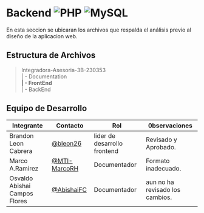 # Backend ![PHP](https://img.shields.io/badge/PHP-777BB4?logo=php&logoColor=white) ![MySQL](https://img.shields.io/badge/MySQL-4479A1?logo=mysql&logoColor=white)


En esta seccion se ubicaran los archivos que respalda el análisis previo al diseño de la aplicacion web.

## Estructura de Archivos

>Integradora-Asesoria-3B-230353 <br>
>| - Documentation <br>
>**| - FrontEnd** <br>
>| - BackEnd <br>

## Equipo de Desarrollo

|Integrante|Contacto|Rol|0bservaciones|
|----------|--------|---|-------------|
|Brandon Leon Cabrera|[@bleon26](https://github.com/bleon26)|lider de desarrollo frontend|Revisado y Aprobado.
|Marco A.Ramirez|[@MTI-MarcoRH](https://github.com/MTI-MarcoRH)|Documentador|Formato inadecuado.
|Osvaldo Abishai Campos Flores|[@AbishaiFC](https://github.com/AbishaiF)|Documentador|aun no ha revisado los cambios.
